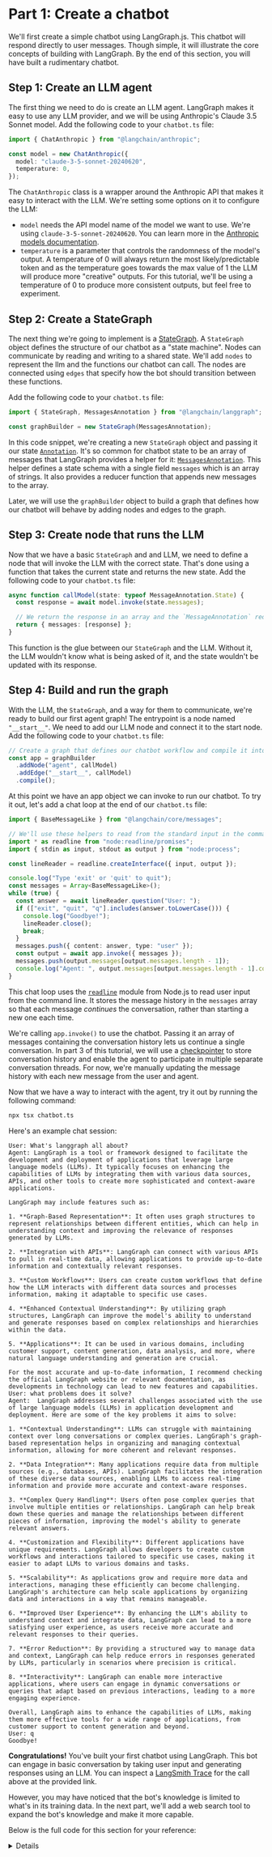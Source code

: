 # Part 1: Create a chatbot

We'll first create a simple chatbot using LangGraph.js. This chatbot will respond directly to user messages. Though simple, it will illustrate the core concepts of building with LangGraph. By the end of this section, you will have built a rudimentary chatbot.

## Step 1: Create an LLM agent

The first thing we need to do is create an LLM agent. LangGraph makes it easy to use any LLM provider, and we will be using Anthropic's Claude 3.5 Sonnet model. Add the following code to your `chatbot.ts` file:

```ts
import { ChatAnthropic } from "@langchain/anthropic";

const model = new ChatAnthropic({
  model: "claude-3-5-sonnet-20240620",
  temperature: 0,
});
```

The `ChatAnthropic` class is a wrapper around the Anthropic API that makes it easy to interact with the LLM. We're setting some options on it to configure the LLM:

- `model` needs the API model name of the model we want to use. We're using `claude-3-5-sonnet-20240620`. You can learn more in the [Anthropic models documentation](https://docs.anthropic.com/en/docs/about-claude/models#model-comparison-table`).
- `temperature` is a parameter that controls the randomness of the model's output. A temperature of 0 will always return the most likely/predictable token and as the temperature goes towards the max value of 1 the LLM will produce more "creative" outputs. For this tutorial, we'll be using a temperature of 0 to produce more consistent outputs, but feel free to experiment.

## Step 2: Create a StateGraph

The next thing we're going to implement is a [StateGraph](https://langchain-ai.github.io/langgraphjs/reference/classes/langgraph.StateGraph.html). A `StateGraph` object defines the structure of our chatbot as a "state machine". Nodes can communicate by reading and writing to a shared state. We'll add `nodes` to represent the llm and the functions our chatbot can call. The nodes are connected using `edges` that specify how the bot should transition between these functions.

Add the following code to your `chatbot.ts` file:

```ts
import { StateGraph, MessagesAnnotation } from "@langchain/langgraph";

const graphBuilder = new StateGraph(MessagesAnnotation);
```

In this code snippet, we're creating a new `StateGraph` object and passing it our state [`Annotation`](https://langchain-ai.github.io/langgraphjs/concepts/low_level/#annotation). It's so common for chatbot state to be an array of messages that LangGraph provides a helper for it: [`MessagesAnnotation`](https://langchain-ai.github.io/langgraphjs/concepts/low_level/#messagesannotation). This helper defines a state schema with a single field `messages` which is an array of strings. It also provides a reducer function that appends new messages to the array.

Later, we will use the `graphBuilder` object to build a graph that defines how our chatbot will behave by adding nodes and edges to the graph.

## Step 3: Create node that runs the LLM

Now that we have a basic `StateGraph` and and LLM, we need to define a node that will invoke the LLM with the correct state. That's done using a function that takes the current state and returns the new state. Add the following code to your `chatbot.ts` file:

```ts
async function callModel(state: typeof MessageAnnotation.State) {
  const response = await model.invoke(state.messages);

  // We return the response in an array and the `MessageAnnotation` reducer will append it to the state
  return { messages: [response] };
}
```

This function is the glue between our `StateGraph` and the LLM. Without it, the LLM wouldn't know what is being asked of it, and the state wouldn't be updated with its response.

## Step 4: Build and run the graph

With the LLM, the `StateGraph`, and a way for them to communicate, we're ready to build our first agent graph! The entrypoint is a node named `"__start__"`. We need to add our LLM node and connect it to the start node. Add the following code to your `chatbot.ts` file:

```ts
// Create a graph that defines our chatbot workflow and compile it into a `runnable`
const app = graphBuilder
  .addNode("agent", callModel)
  .addEdge("__start__", callModel)
  .compile();
```

At this point we have an app object we can invoke to run our chatbot. To try it out, let's add a chat loop at the end of our `chatbot.ts` file:

```ts
import { BaseMessageLike } from "@langchain/core/messages";

// We'll use these helpers to read from the standard input in the command line
import * as readline from "node:readline/promises";
import { stdin as input, stdout as output } from "node:process";

const lineReader = readline.createInterface({ input, output });

console.log("Type 'exit' or 'quit' to quit");
const messages = Array<BaseMessageLike>();
while (true) {
  const answer = await lineReader.question("User: ");
  if (["exit", "quit", "q"].includes(answer.toLowerCase())) {
    console.log("Goodbye!");
    lineReader.close();
    break;
  }
  messages.push({ content: answer, type: "user" });
  const output = await app.invoke({ messages });
  messages.push(output.messages[output.messages.length - 1]);
  console.log("Agent: ", output.messages[output.messages.length - 1].content);
}
```

This chat loop uses the [`readline`](https://nodejs.org/api/readline.html) module from Node.js to read user input from the command line. It stores the message history in the `messages` array so that each message _continues_ the conversation, rather than starting a new one each time.

We're calling `app.invoke()` to use the chatbot. Passing it an array of messages containing the conversation history lets us continue a single conversation. In part 3 of this tutorial, we will use a [checkpointer](https://langchain-ai.github.io/langgraphjs/concepts/low_level/?h=messages+annotation#checkpointer) to store conversation history and enable the agent to participate in multiple separate conversation threads. For now, we're manually updating the message history with each new message from the user and agent.

Now that we have a way to interact with the agent, try it out by running the following command:

```bash
npx tsx chatbot.ts
```

Here's an example chat session:

```
User: What's langgraph all about?
Agent: LangGraph is a tool or framework designed to facilitate the development and deployment of applications that leverage large language models (LLMs). It typically focuses on enhancing the capabilities of LLMs by integrating them with various data sources, APIs, and other tools to create more sophisticated and context-aware applications.

LangGraph may include features such as:

1. **Graph-Based Representation**: It often uses graph structures to represent relationships between different entities, which can help in understanding context and improving the relevance of responses generated by LLMs.

2. **Integration with APIs**: LangGraph can connect with various APIs to pull in real-time data, allowing applications to provide up-to-date information and contextually relevant responses.

3. **Custom Workflows**: Users can create custom workflows that define how the LLM interacts with different data sources and processes information, making it adaptable to specific use cases.

4. **Enhanced Contextual Understanding**: By utilizing graph structures, LangGraph can improve the model's ability to understand and generate responses based on complex relationships and hierarchies within the data.

5. **Applications**: It can be used in various domains, including customer support, content generation, data analysis, and more, where natural language understanding and generation are crucial.

For the most accurate and up-to-date information, I recommend checking the official LangGraph website or relevant documentation, as developments in technology can lead to new features and capabilities.
User: what problems does it solve?
Agent:  LangGraph addresses several challenges associated with the use of large language models (LLMs) in application development and deployment. Here are some of the key problems it aims to solve:

1. **Contextual Understanding**: LLMs can struggle with maintaining context over long conversations or complex queries. LangGraph's graph-based representation helps in organizing and managing contextual information, allowing for more coherent and relevant responses.

2. **Data Integration**: Many applications require data from multiple sources (e.g., databases, APIs). LangGraph facilitates the integration of these diverse data sources, enabling LLMs to access real-time information and provide more accurate and context-aware responses.

3. **Complex Query Handling**: Users often pose complex queries that involve multiple entities or relationships. LangGraph can help break down these queries and manage the relationships between different pieces of information, improving the model's ability to generate relevant answers.

4. **Customization and Flexibility**: Different applications have unique requirements. LangGraph allows developers to create custom workflows and interactions tailored to specific use cases, making it easier to adapt LLMs to various domains and tasks.

5. **Scalability**: As applications grow and require more data and interactions, managing these efficiently can become challenging. LangGraph's architecture can help scale applications by organizing data and interactions in a way that remains manageable.

6. **Improved User Experience**: By enhancing the LLM's ability to understand context and integrate data, LangGraph can lead to a more satisfying user experience, as users receive more accurate and relevant responses to their queries.

7. **Error Reduction**: By providing a structured way to manage data and context, LangGraph can help reduce errors in responses generated by LLMs, particularly in scenarios where precision is critical.

8. **Interactivity**: LangGraph can enable more interactive applications, where users can engage in dynamic conversations or queries that adapt based on previous interactions, leading to a more engaging experience.

Overall, LangGraph aims to enhance the capabilities of LLMs, making them more effective tools for a wide range of applications, from customer support to content generation and beyond.
User: q
Goodbye!
```

**Congratulations!** You've built your first chatbot using LangGraph. This bot can engage in basic conversation by taking user input and generating responses using an LLM. You can inspect a [LangSmith Trace](https://smith.langchain.com/public/29ab0177-1177-4d25-9341-17ae7d94e0e0/r) for the call above at the provided link.

However, you may have noticed that the bot's knowledge is limited to what's in its training data. In the next part, we'll add a web search tool to expand the bot's knowledge and make it more capable.

Below is the full code for this section for your reference:

<details>
```ts
import { ChatAnthropic } from "@langchain/anthropic";
import { StateGraph, MessagesAnnotation } from "@langchain/langgraph";
import { BaseMessageLike } from "@langchain/core/messages";
import dotenv from "dotenv";

// read the environment variables from .env
dotenv.config();

// Create a model and give it access to the tools
const model = new ChatAnthropic({
  model: "claude-3-5-sonnet-20240620",
  temperature: 0,
});

// Define the function that calls the model
async function callModel(state: typeof MessagesAnnotation.State) {
  const messages = state.messages;

  const response = await model.invoke(messages);

  // We return a list, because this will get added to the existing list
  return { messages: response };
}

const graphBuilder = new StateGraph(MessagesAnnotation);

// Create a graph that defines our chatbot workflow and compile it into a `runnable`
const app = graphBuilder
  .addNode("agent", callModel)
  .addEdge("__start__", callModel)
  .compile();


// We'll use these helpers to read from the standard input in the command line
import * as readline from "node:readline/promises";
import { stdin as input, stdout as output } from "node:process";

const lineReader = readline.createInterface({ input, output });

console.log("Type 'exit' or 'quit' to quit");
const messages = Array<BaseMessageLike>();
while (true) {
  const answer = await lineReader.question("User: ");
  if (["exit", "quit", "q"].includes(answer.toLowerCase())) {
    console.log("Goodbye!");
    lineReader.close();
    break;
  }
  // Add the user's message to the conversation history
  messages.push({ content: answer, type: "user" });

  // Run the chatbot and add its response to the conversation history
  const output = await app.invoke({ messages });
  messages.push(output.messages[output.messages.length - 1]);
  console.log("Agent: ", output.messages[output.messages.length - 1].content);
}
```
</details>
